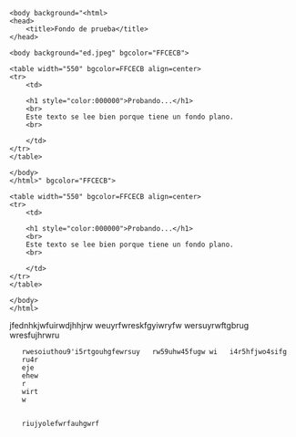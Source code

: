 <html>
	<head>
	    <title>Fondo de prueba</title>
	</head>

	<body background="<html>
	<head>
	    <title>Fondo de prueba</title>
	</head>

	<body background="ed.jpeg" bgcolor="FFCECB">

	<table width="550" bgcolor=FFCECB align=center>
	<tr>
	    <td>

	    <h1 style="color:000000">Probando...</h1>
	    <br>
	    Este texto se lee bien porque tiene un fondo plano.
	    <br>

	    </td>
	</tr>
	</table>

	</body>
	</html>" bgcolor="FFCECB">

	<table width="550" bgcolor=FFCECB align=center>
	<tr>
	    <td>

	    <h1 style="color:000000">Probando...</h1>
	    <br>
	    Este texto se lee bien porque tiene un fondo plano.
	    <br>

	    </td>
	</tr>
	</table>

	</body>
	</html>


jfednhkjwfuirwdjhhjrw      weuyrfwreskfgyiwryfw    wersuyrwftgbrug
wresfujhrwru  

       rwesoiuthou9'i5rtgouhgfewrsuy   rw59uhw45fugw wi   i4r5hfjwo4sifg
       ru4r
       eje
       ehew
       r
       wirt
       w
       
       
       riujyolefwrfauhgwrf
